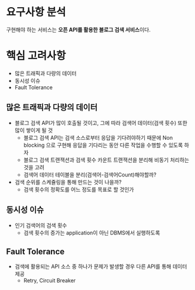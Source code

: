 # 요구사항 분석
구현해야 하는 서비스는 **오픈 API를 활용한 블로그 검색 서비스**이다.

# 핵심 고려사항
* 많은 트래픽과 다량의 데이터
* 동시성 이슈
* Fault Tolerance

## 많은 트래픽과 다량의 데이터
* 블로그 검색 API가 많이 호출될 것이고, 그에 따라 검색어 데이터(검색 횟수) 또한 많이 쌓이게 될 것
  * 블로그 검색 API는 검색 소스로부터 응답을 기다려야하기 때문에 Non blocking 으로 구현해 응답을 기다리는 동안 다른 작업을 수행할 수 있도록 하자 
  * 블로그 검색 트랜잭션과 검색 횟수 카운트 트랜잭션을 분리해 비동기 처리하는 것을 고려
  * 검색어 데이터 테이블을 분리(검색어-검색어Count)해야할까?
* 검색 순위를 스케쥴링을 통해 만드는 것이 나을까?
  * 검색 횟수의 정확도를 어느 정도를 목표로 할 것인가

## 동시성 이슈
* 인기 검색어의 검색 횟수
  * 검색 횟수의 증가는 application이 아닌 DBMS에서 실행하도록

## Fault Tolerance
* 검색에 활용되는 API 소스 중 하나가 문제가 발생할 경우 다른 API를 통해 데이터 제공
  * Retry, Circuit Breaker